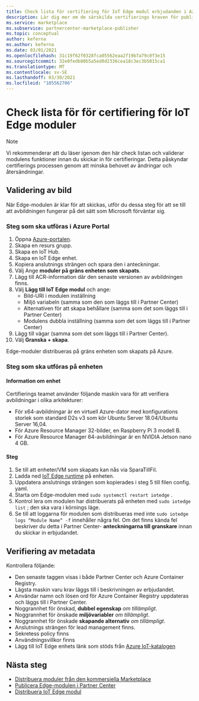 ```yaml
---
title: Check lista för certifiering för IoT Edge modul erbjudanden i Azure Marketplace
description: Lär dig mer om de särskilda certifierings kraven för publicering IoT Edge modul erbjudanden i Azure Marketplace.
ms.service: marketplace
ms.subservice: partnercenter-marketplace-publisher
ms.topic: conceptual
author: keferna
ms.author: keferna
ms.date: 03/01/2021
ms.openlocfilehash: 31c19f62f0328fca05562eaa2f19b7a79c0f3e15
ms.sourcegitcommit: 32e0fedb80b5a5ed0d2336cea18c3ec3b5015ca1
ms.translationtype: MT
ms.contentlocale: sv-SE
ms.lasthandoff: 03/30/2021
ms.locfileid: "105562706"
---
```

# <a name="pre-certification-checklist-for-iot-edge-modules"></a>Check lista för för certifiering för IoT Edge moduler

> [!NOTE]
> Vi rekommenderar att du läser igenom den här check listan och validerar modulens funktioner innan du skickar in för certifieringar. Detta påskyndar certifierings processen genom att minska behovet av ändringar och återsändningar.

## <a name="validation-of-image"></a>Validering av bild

När Edge-modulen är klar för att skickas, utför du dessa steg för att se till att avbildningen fungerar på det sätt som Microsoft förväntar sig.

### <a name="steps-to-perform-in-the-azure-portal"></a>Steg som ska utföras i Azure Portal

1. Öppna [Azure-portalen](https://partner.microsoft.com/).
1. Skapa en resurs grupp.
1. Skapa en IoT Hub.
1. Skapa en IoT Edge enhet.
1. Kopiera anslutnings strängen och spara den i anteckningar.
1. Välj Ange **moduler på gräns enheten som skapats**.
1. Lägg till ACR-information där den senaste versionen av avbildningen finns.
1. Välj **Lägg till IoT Edge modul** och ange:
    - Bild-URI i modulen inställning
    - Miljö variabeln (samma som den som läggs till i Partner Center)
    - Alternativen för att skapa behållare (samma som det som läggs till i Partner Center)
    - Modulens dubbla inställning (samma som det som läggs till i Partner Center)
1. Lägg till vägar (samma som det som läggs till i Partner Center).
1. Välj **Granska + skapa**.

Edge-moduler distribueras på gräns enheten som skapats på Azure.

### <a name="steps-to-perform-on-the-device"></a>Steg som ska utföras på enheten

#### <a name="device-details"></a>Information om enhet

Certifierings teamet använder följande maskin vara för att verifiera avbildningar i olika arkitekturer:

- För x64-avbildningar är en virtuell Azure-dator med konfigurations storlek som standard D2s v3 som kör Ubuntu Server 18.04/Ubuntu Server 16,04.
- För Azure Resource Manager 32-bilder, en Raspberry Pi 3 modell B.
- För Azure Resource Manager 64-avbildningar är en NVIDIA Jetson nano 4 GB.

#### <a name="steps"></a>Steg

1. Se till att enheter/VM som skapats kan nås via SparaTillFil.
1. Ladda ned [IoT Edge runtime](../iot-edge/how-to-install-iot-edge.md) på enheten.
1. Uppdatera anslutnings strängen som kopierades i steg 5 till filen config. yaml.
1. Starta om Edge-modulen med `sudo systemctl restart iotedge` .
1. Kontrol lera om modulen har distribuerats på enheten med `sudo iotedge list` ; den ska vara i körnings läge.
1. Se till att loggarna för modulen som distribueras med inte `sudo iotedge logs “Module Name“ -f` innehåller några fel. Om det finns kända fel beskriver du detta i Partner Center- **anteckningarna till granskare** innan du skickar in erbjudandet.

## <a name="metadata-validation"></a>Verifiering av metadata

Kontrollera följande:

- Den senaste taggen visas i både Partner Center och Azure Container Registry.
- Lägsta maskin varu krav läggs till i beskrivningen av erbjudandet.
- Användar namn och lösen ord för Azure Container Registry uppdateras och läggs till i Partner Center.
- Noggrannhet för önskad, **dubbel egenskap** *om tillämpligt*.
- Noggrannhet för önskade **miljövariabler** *om tillämpligt*.
- Noggrannhet för önskade **skapande alternativ** *om tillämpligt*.
- Anslutnings strängen för lead management finns.
- Sekretess policy finns
- Användningsvillkor finns
- Lägg till IoT Edge enhets länk som stöds från [Azure IoT-katalogen](https://devicecatalog.azure.com/devices?certificationBadgeTypes=IoTEdgeCompatible) 

## <a name="next-steps"></a>Nästa steg

- [Distribuera moduler från den kommersiella Marketplace](../iot-edge/how-to-deploy-modules-portal.md#deploy-from-azure-marketplace)
- [Publicera Edge-modulen i Partner Center](./partner-center-portal/azure-iot-edge-module-creation.md)
- [Distribuera IoT Edge modul](../iot-edge/quickstart-linux.md)